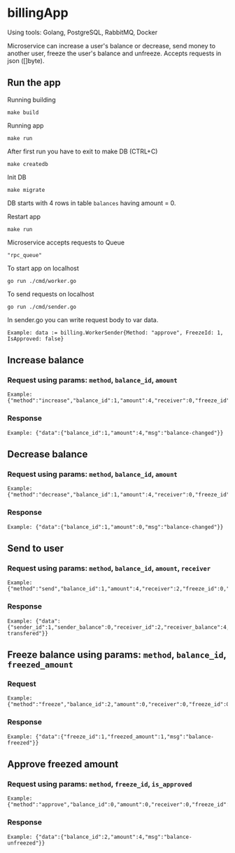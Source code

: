 # billingApp

Using tools: Golang, PostgreSQL, RabbitMQ, Docker 

Microservice can increase a user's balance or decrease, send money to another user, freeze the user's balance and unfreeze. Accepts requests in json ([]byte).  

## Run the app

Running building

    make build
    
Running app

    make run
    
After first run you have to exit to make DB (CTRL+C)

    make createdb
    
Init DB

    make migrate
    
DB starts with 4 rows in table `balances` having amount = 0. 

Restart app

    make run
    
Microservice accepts requests to Queue

    "rpc_queue"

To start app on localhost

    go run ./cmd/worker.go
    
To send requests on localhost

    go run ./cmd/sender.go
    
In sender.go you can write request body to var data.

    Example: data := billing.WorkerSender{Method: "approve", FreezeId: 1, IsApproved: false}

## Increase balance

### Request using params: `method`, `balance_id`, `amount` 

    Example: {"method":"increase","balance_id":1,"amount":4,"receiver":0,"freeze_id":0,"freezed_amount":0,"is_approved":false} 
    
### Response

    Example: {"data":{"balance_id":1,"amount":4,"msg":"balance-changed"}} 

## Decrease balance

### Request using params: `method`, `balance_id`, `amount`

    Example: {"method":"decrease","balance_id":1,"amount":4,"receiver":0,"freeze_id":0,"freezed_amount":0,"is_approved":false} 
    
### Response

    Example: {"data":{"balance_id":1,"amount":0,"msg":"balance-changed"}} 

## Send to user

### Request using params: `method`, `balance_id`, `amount`, `receiver`

    Example: {"method":"send","balance_id":1,"amount":4,"receiver":2,"freeze_id":0,"freezed_amount":0,"is_approved":false}

### Response

    Example: {"data":{"sender_id":1,"sender_balance":0,"receiver_id":2,"receiver_balance":4,"msg":"money-transfered"}} 

## Freeze balance using params: `method`, `balance_id`, `freezed_amount`

### Request

    Example: {"method":"freeze","balance_id":2,"amount":0,"receiver":0,"freeze_id":0,"freezed_amount":1,"is_approved":false} 

### Response

    Example: {"data":{"freeze_id":1,"freezed_amount":1,"msg":"balance-freezed"}} 

## Approve freezed amount

### Request using params: `method`, `freeze_id`, `is_approved`

    Example: {"method":"approve","balance_id":0,"amount":0,"receiver":0,"freeze_id":1,"freezed_amount":0,"is_approved":false} 

### Response
    
    Example: {"data":{"balance_id":2,"amount":4,"msg":"balance-unfreezed"}} 
